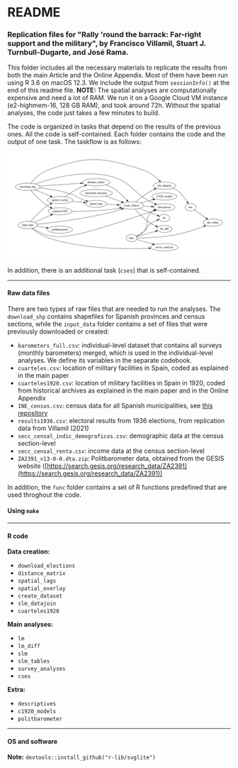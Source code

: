 # README

### Replication files for "Rally 'round the barrack: Far-right support and the military", by Francisco Villamil, Stuart J. Turnbull-Dugarte, and José Rama.

This folder includes all the necessary materials to replicate the results from both the main Article and the Online Appendix. Most of them have been run using R 3.6 on macOS 12.3. We include the output from `sessionInfo()` at the end of this readme file. **NOTE:** The spatial analyses are computationally expensive and need a lot of RAM. We run it on a Google Cloud VM instance (e2-highmem-16, 128 GB RAM), and took around 72h. Without the spatial analyses, the code just takes a few minutes to build.

The code is organized in tasks that depend on the results of the previous ones. All the code is self-contained. Each folder contains the code and the output of one task. The taskflow is as follows:

![taskflow](taskflow/workflow.jpeg)

In addition, there is an additional task (`cses`) that is self-contained.

---

#### Raw data files

There are two types of raw files that are needed to run the analyses. The `download_shp` contains shapefiles for Spanish provinces and census sections, while the `input_data` folder contains a set of files that were previously downloaded or created:

- `barometers_full.csv`: individual-level dataset that contains all surveys (monthly barometers) merged, which is used in the individual-level analyses. We define its variables in the separate codebook.
- `cuarteles.csv`: location of military facilities in Spain, coded as explained in the main paper
- `cuarteles1920.csv`: location of military facilities in Spain in 1920, coded from historical archives as explained in the main paper and in the Online Appendix
- `INE_census.csv`: census data for all Spanish municipalities, see [this repository](https://github.com/franvillamil/scrap-INE-census)
- `results1936.csv`: electoral results from 1936 elections, from replication data from Villamil (2021)
- `secc_censal_indic_demograficos.csv`: demographic data at the census section-level
- `secc_censal_renta.csv`: income data at the census section-level
- `ZA2391_v13-0-0.dta.zip`: Politbarometer data, obtained from the GESIS website ([https://search.gesis.org/research_data/ZA2391](https://search.gesis.org/research_data/ZA2391))

In addition, the `func` folder contains a set of R functions predefined that are used throghout the code.

#### Using `make`



---

#### R code

**Data creation:**

- `download_elections`
- `distance_matrix`
- `spatial_lags`
- `spatial_overlay`
- `create_dataset`
- `slm_datajoin`
- `cuarteles1920`

**Main analyses:**

- `lm`
- `lm_diff`
- `slm`
- `slm_tables`
- `survey_analyses`
- `cses`

**Extra:**

- `descriptives`
- `c1920_models`
- `politbarometer`


---

#### OS and software

**Note:** `devtools::install_github("r-lib/svglite")`
